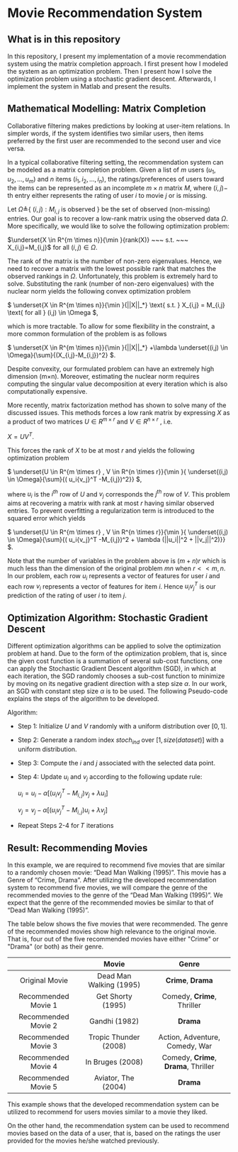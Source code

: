 # Movie Recommendation System

## What is in this repository

In this repository, I present my implementation of a movie recommendation system using the matrix completion approach. I first present how I modeled the system as an optimization problem. Then I present how I solve the optimization problem using a stochastic gradient descent. Afterwards, I implement the system in Matlab and present the results.

## Mathematical Modelling: Matrix Completion

Collaborative filtering makes predictions by
looking at user-item relations. In simpler words, if the system identifies two similar users, then
items preferred by the first user are recommended to the second user and vice versa.

In a typical collaborative filtering setting, the recommendation system can be modeled as a
matrix completion problem. Given a list of $m$ users $(u_1,u_2,\dots,u_m)$ and $n$ items $(i_1,i_2,\dots,i_n)$, the ratings/preferences of users toward the items can be represented as an incomplete $m \times n$
matrix $M$, where $(i, j)-$ th entry either represents the rating of user $i$ to movie $j$ or is missing.

Let $\Omega \triangleq${ $(i, j): M_{i,j}$ is observed } be the set of observed (non-missing) entries. Our goal is to recover a low-rank matrix using the observed data $\Omega$. More specifically, we would like to solve the following optimization problem:

$\underset{X \in R^{m \times n}}{\min }{rank(X)} ~~~ s.t. ~~~ X_{i,j}=M_{i,j}$ for all $(i,j) \in \Omega$.

The rank of the matrix is the number of non-zero eigenvalues. Hence, we need to recover a
matrix with the lowest possible rank that matches the observed rankings in $\Omega$. Unfortunately,
this problem is extremely hard to solve. Substituting the rank (number of non-zero eigenvalues)
with the nuclear norm yields the following convex optimization problem

$` \underset{X \in R^{m \times n}}{\min }{||X||_*} \text{ s.t. } X_{i,j} = M_{i,j} \text{ for all } (i,j) \in \Omega `$,

which is more tractable. To allow for some flexibility in the constraint, a more common formulation of the problem is as follows

$` \underset{X \in R^{m \times n}}{\min }{||X||_*} +\lambda \underset{(i,j) \in \Omega}{\sum}{(X_{i,j}-M_{i,j})^2} `$.

Despite convexity, our formulated problem can have an extremely high dimension (m×n). Moreover, estimating the nuclear norm requires computing the singular value decomposition at every
iteration which is also computationally expensive.

More recently, matrix factorization method has shown to solve many of the discussed issues. This methods forces a low rank matrix by expressing $X$ as a product of two matrices $U \in R^{m \times r}$
and $V \in R^{n \times r}$ , i.e.

$X = UV^T$.

This forces the rank of $X$ to be at most $r$ and yields the following optimization problem

$` \underset{U \in R^{m \times r} , V \in R^{n \times r}}{\min }{ \underset{(i,j) \in \Omega}{\sum}{( u_i{v_j}^T -M_{i,j})^2}} `$,

where $u_i$ is the $i^{th}$ row of $U$ and $v_j$ corresponds the $j^{th}$ row of $V$. This problem aims at
recovering a matrix with rank at most $r$ having similar observed entries. To prevent overfitting
a regularization term is introduced to the squared error which yields

$` \underset{U \in R^{m \times r} , V \in R^{n \times r}}{\min }{ \underset{(i,j) \in \Omega}{\sum}{( u_i{v_j}^T -M_{i,j})^2 + \lambda (||u_i||^2 + ||v_j||^2)}} `$.

Note that the number of variables in the problem above is $(m + n)r$ which is much less than the dimension of the original problem $mn$ when $r << m, n$. In our problem, each row $u_i$ represents a vector of features for user $i$ and each row $v_i$ represents a vector of features for item $i$. Hence $u_i v_j^T$ is our prediction of the rating of user $i$ to item $j$.


## Optimization Algorithm: Stochastic Gradient Descent

Different optimization algorithms can be applied to solve the optimization problem at hand. Due to the form of the optimization problem, that is, since the given cost function is a summation of several sub-cost functions, one can apply the Stochastic Gradient Descent algorithm (SGD), in which at each iteration, the SGD randomly chooses a sub-cost function to minimize by moving on its negative gradient direction with a step size $\alpha$. In our work, an SGD with constant step size $\alpha$ is to be used. The following Pseudo-code explains the steps of the algorithm to be developed.

Algorithm:
- Step 1: Initialize $U$ and $V$ randomly with a uniform distribution over $[0,1]$.
- Step 2: Generate a random index $stoch_{ind}$ over $[1, size(dataset)]$ with a uniform distribution.
- Step 3: Compute the $i$ and $j$ associated with the selected data point.
- Step 4: Update $u_i$ and $v_j$ according to the following update rule:

    $` u_i = u_i - \alpha [(u_iv_j^T - M_{i,j})v_j + \lambda u_i] `$

    $` v_j = v_j - \alpha [(u_iv_j^T - M_{i,j})u_i + \lambda v_j] `$

- Repeat Steps 2-4 for 𝑇 iterations

## Result: Recommending Movies

In this example, we are required to recommend five movies that are similar to a randomly chosen movie: “Dead Man Walking (1995)”.  This movie has a Genre of “Crime, Drama”. After utilizing the developed recommendation system to recommend five movies, we will compare the genre of the recommended movies to the genre of the “Dead Man Walking (1995)”. We expect that the genre of the recommended movies be similar to that of “Dead Man Walking (1995)”.

The table below shows the five movies that were recommended. The genre of the recommended movies show high relevance to the original movie. That is, four out of the five recommended movies have either "Crime" or "Drama" (or both) as their genre.

|                     | Movie                   | Genre |
|      :--------:     |   :-------:             |:--------:|
| Original Movie      | Dead Man Walking (1995) | **Crime**, **Drama**  |
| Recommended Movie 1 | Get Shorty (1995)       | Comedy, **Crime**, Thriller |
| Recommended Movie 2 | Gandhi (1982)           | **Drama** |
| Recommended Movie 3 | Tropic Thunder (2008)  | Action, Adventure, Comedy, War |
| Recommended Movie 4 | In Bruges (2008)       | Comedy, **Crime**, **Drama**, Thriller |
| Recommended Movie 5 | Aviator, The (2004)     | **Drama** |

This example shows that the developed recommendation system can be utilized to recommend for users movies similar to a movie they liked.

On the other hand, the recommendation system can be used to recommend movies based on the data of a user, that is, based on the ratings the user provided for the movies he/she watched previously.